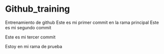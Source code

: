 # Github_training
Entrenamiento de github
Este es mi primer commit en la rama principal
Este es mi segundo commit

Este es mi tercer commit

Estoy en mi rama de prueba